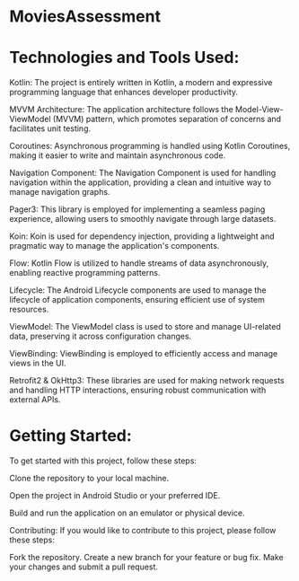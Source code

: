 # MoviesAssessment

# Technologies and Tools Used:

Kotlin: The project is entirely written in Kotlin, a modern and expressive programming language that enhances developer productivity.

MVVM Architecture: The application architecture follows the Model-View-ViewModel (MVVM) pattern, which promotes separation of concerns and facilitates unit testing.

Coroutines: Asynchronous programming is handled using Kotlin Coroutines, making it easier to write and maintain asynchronous code.

Navigation Component: The Navigation Component is used for handling navigation within the application, providing a clean and intuitive way to manage navigation graphs.

Pager3: This library is employed for implementing a seamless paging experience, allowing users to smoothly navigate through large datasets.

Koin: Koin is used for dependency injection, providing a lightweight and pragmatic way to manage the application's components.

Flow: Kotlin Flow is utilized to handle streams of data asynchronously, enabling reactive programming patterns.

Lifecycle: The Android Lifecycle components are used to manage the lifecycle of application components, ensuring efficient use of system resources.

ViewModel: The ViewModel class is used to store and manage UI-related data, preserving it across configuration changes.

ViewBinding: ViewBinding is employed to efficiently access and manage views in the UI.

Retrofit2 & OkHttp3: These libraries are used for making network requests and handling HTTP interactions, ensuring robust communication with external APIs.

# Getting Started:
To get started with this project, follow these steps:

Clone the repository to your local machine.

Open the project in Android Studio or your preferred IDE.

Build and run the application on an emulator or physical device.

Contributing:
If you would like to contribute to this project, please follow these steps:

Fork the repository.
Create a new branch for your feature or bug fix.
Make your changes and submit a pull request.

